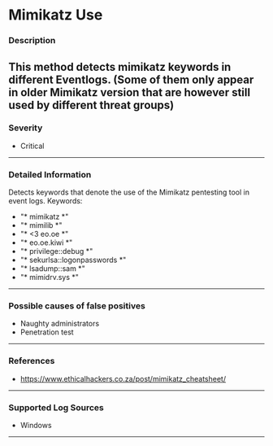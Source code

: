 # Mimikatz Use
### Description

This method detects mimikatz keywords in different Eventlogs. 
(Some of them only appear in older Mimikatz version that are however still used by different threat groups)
-------------------
### Severity

- Critical

-------------------
### Detailed Information

Detects keywords that denote the use of the Mimikatz pentesting tool in event logs.
Keywords:
  - "* mimikatz *"
  - "* mimilib *"
  - "* <3 eo.oe *"
  - "* eo.oe.kiwi *"
  - "* privilege::debug *"
  - "* sekurlsa::logonpasswords *"
  - "* lsadump::sam *"
  - "* mimidrv.sys *"

-------------------
### Possible causes of false positives

- Naughty administrators
- Penetration test

-------------------
### References

  - https://www.ethicalhackers.co.za/post/mimikatz_cheatsheet/
    
-------------------
### Supported Log Sources

- Windows

-------------------
